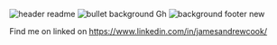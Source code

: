 ![header readme](https://user-images.githubusercontent.com/125384035/218991928-2dba3c81-7770-4643-a1ac-9db0b94f4711.jpg)
![bullet background Gh](https://user-images.githubusercontent.com/125384035/219002209-79eb935e-7bb8-4cf8-9856-90addfb59fba.jpg)
![background footer new](https://user-images.githubusercontent.com/125384035/219000574-cdde06fa-741f-45f7-93ae-d5e7f4649d0d.jpg)






Find me on linked on https://www.linkedin.com/in/jamesandrewcook/


